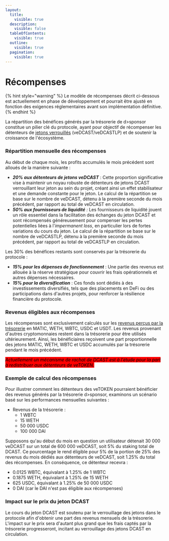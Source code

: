 ```yaml
---
layout:
  title:
    visible: true
  description:
    visible: false
  tableOfContents:
    visible: true
  outline:
    visible: true
  pagination:
    visible: true
---
```


# Récompenses

{% hint style="warning" %}
Le modèle de récompenses décrit ci-dessous est actuellement en phase de développement et pourrait être ajusté en fonction des exigences réglementaires avant son implémentation définitive.
{% endhint %}

La répartition des bénéfices générés par la trésorerie de d>sponsor constitue un pilier clé du protocole, ayant pour objectif de récompenser les détenteurs de [jetons verrouillés](./) (veDCAST/veDCASTLP) et de soutenir la croissance de l'écosystème.

### **Répartition mensuelle des récompenses**

Au début de chaque mois, les profits accumulés le mois précédent sont alloués de la manière suivante :

* _**20% aux détenteurs de jetons veDCAST**_ : Cette proportion significative vise à maintenir un noyau robuste de détenteurs de jetons DCAST verrouillant leur jeton au sein du projet, créant ainsi un effet stabilisateur et une demande constante pour le jeton. Le calcul de la répartition se base sur le nombre de veDCAST, détenu à la première seconde du mois précédent, par rapport au total de veDCAST en circulation.
* _**50% aux fournisseurs de liquidité**_ _:_ Les fournisseurs de liquidité jouent un rôle essentiel dans la facilitation des échanges du jeton DCAST et sont récompensés généreusement pour compenser les pertes potentielles liées à l'_impermanent loss_, en particulier lors de fortes variations du cours du jeton. Le calcul de la répartition se base sur le nombre de veDCASTLP, détenu à la première seconde du mois précédent, par rapport au total de veDCASTLP en circulation.

Les 30% des bénéfices restants sont conservés par la trésorerie du protocole :

* _**15% pour les dépenses de fonctionnement**_ : Une partie des revenus est allouée à la réserve stratégique pour couvrir les frais opérationnels et autres dépenses nécessaires.
* _**15% pour la diversification**_ : Ces fonds sont dédiés à des investissements diversifiés, tels que des placements en DeFi ou des participations dans d'autres projets, pour renforcer la résilience financière du protocole.

### **Revenus éligibles aux récompenses**

Les récompenses sont exclusivement calculés sur les [revenus perçus par la trésorerie](../../frais-percus-par-le-protocole.md) en MATIC, WETH, WBTC, USDC et USDT. Les revenus provenant d'autres cryptomonnaies restent dans la trésorerie pour être utilisés ultérieurement. Ainsi, les bénéficiaires reçoivent une part proportionnelle des jetons MATIC, WETH, WBTC et USDC accumulés par la trésorerie pendant le mois précédent.

_<mark style="background-color:red;">Actuellement un mécanisme de rachat de DCAST est à l'étude pour la part à redistribuer aux détenteurs de veTOKEN.</mark>_

### **Exemple de calcul des récompenses**

Pour illustrer comment les détenteurs des veTOKEN pourraient bénéficier des revenus générés par la trésorerie d>sponsor, examinons un scénario basé sur les performances mensuelles suivantes :

* Revenus de la trésorerie :
  * 1 WBTC
  * 15 WETH
  * 50 000 USDC
  * 100 000 DAI

Supposons qu'au début du mois en question un utilisateur détenait 30 000 veDCAST sur un total de 600 000 veDCAST, soit 5% du staking total de DCAST. Ce pourcentage le rend éligible pour 5% de la portion de 25% des revenus du mois dédiés aux détenteurs de veDCAST, soit 1.25% du total des récompenses. En conséquence, ce détenteur recevra :

* 0.0125 WBTC, équivalant à 1.25% de 1 WBTC
* 0.1875 WETH, équivalant à 1.25% de 15 WETH
* 625 USDC, équivalant à 1.25% de 50 000 USDC
* 0 DAI (car le DAI n'est pas éligible aux récompenses)

### **Impact sur le prix du jeton DCAST**

Le cours du jeton DCAST est soutenu par le verrouillage des jetons dans le protocole afin d'obtenir une part des revenus mensuels de la trésorerie. L'impact sur le prix sera d'autant plus grand que les frais captés par la trésorerie progresseront, incitant au verrouillage des jetons DCAST en circulation.
